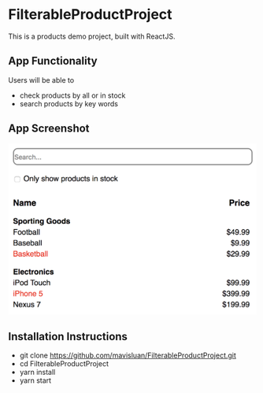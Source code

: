 # FilterableProductProject

This is a products demo project, built with ReactJS.


## App Functionality

Users will be able to 
- check products by all or in stock
- search products by key words


## App Screenshot

<img src='src/screenshot.png' width='600'>


## Installation Instructions

- git clone https://github.com/mavisluan/FilterableProductProject.git
- cd FilterableProductProject
- yarn install
- yarn start
